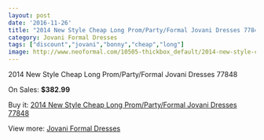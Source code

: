 ```yaml
---
layout: post
date: '2016-11-26'
title: "2014 New Style Cheap Long Prom/Party/Formal Jovani Dresses 77848"
category: Jovani Formal Dresses
tags: ["discount","jovani","bonny","cheap","long"]
image: http://www.neoformal.com/10505-thickbox_default/2014-new-style-cheap-long-prom-party-formal-jovani-dresses-77848.jpg
---
```

2014 New Style Cheap Long Prom/Party/Formal Jovani Dresses 77848

On Sales: **$382.99**
<a href="https://www.neoformal.com/en/jovani-formal-dresses-2014/3667-2014-new-style-cheap-long-prom-party-formal-jovani-dresses-77848.html"><amp-img layout="responsive" width="600" height="600" src="//www.neoformal.com/10505-thickbox_default/2014-new-style-cheap-long-prom-party-formal-jovani-dresses-77848.jpg" alt="2014 New Style Cheap Long Prom/Party/Formal Jovani Dresses 77848 0" /></a>
<a href="https://www.neoformal.com/en/jovani-formal-dresses-2014/3667-2014-new-style-cheap-long-prom-party-formal-jovani-dresses-77848.html"><amp-img layout="responsive" width="600" height="600" src="//www.neoformal.com/10506-thickbox_default/2014-new-style-cheap-long-prom-party-formal-jovani-dresses-77848.jpg" alt="2014 New Style Cheap Long Prom/Party/Formal Jovani Dresses 77848 1" /></a>

Buy it: [2014 New Style Cheap Long Prom/Party/Formal Jovani Dresses 77848](https://www.neoformal.com/en/jovani-formal-dresses-2014/3667-2014-new-style-cheap-long-prom-party-formal-jovani-dresses-77848.html "2014 New Style Cheap Long Prom/Party/Formal Jovani Dresses 77848")

View more: [Jovani Formal Dresses](https://www.neoformal.com/en/49-jovani-formal-dresses-2014 "Jovani Formal Dresses")